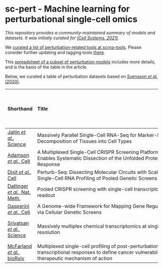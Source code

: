 # sc-pert - Machine learning for perturbational single-cell omics

*This repository provides a community-maintained summary of models and datasets. It was initially curated for [(Cell Systems, 2021)](https://doi.org/10.1016/j.cels.2021.05.016).*

We [curated a list of perturbation-related tools at scrna-tools](https://www.scrna-tools.org/tools?sort=name&cats=Perturbations). Please consider further updating and tagging tools [there](https://github.com/scRNA-tools/scRNA-tools).

This [spreadsheet of a subset of perturbation models](https://docs.google.com/spreadsheets/d/1nqNg0DW1-Om7WtvRS20q-6b28usVRv5czOcxgj83Sgg/) includes more details, and is the basis of the table in the article.

Below, we curated a table of perturbation datasets based on [Svensson *et al.* (2020)](https://doi.org/10.1093/database/baaa073).

| Shorthand                                                  | Title&nbsp;&nbsp;&nbsp;&nbsp;&nbsp;&nbsp;&nbsp;&nbsp;&nbsp;&nbsp;&nbsp;&nbsp;&nbsp;&nbsp;&nbsp;&nbsp;&nbsp;&nbsp;&nbsp;&nbsp;&nbsp;&nbsp;&nbsp;&nbsp;&nbsp;&nbsp;&nbsp;&nbsp;&nbsp;&nbsp;&nbsp;&nbsp;&nbsp;&nbsp;&nbsp;&nbsp;&nbsp;&nbsp;&nbsp;&nbsp;&nbsp;&nbsp;&nbsp;&nbsp;&nbsp;&nbsp;&nbsp;&nbsp;&nbsp;&nbsp;&nbsp;&nbsp;&nbsp;&nbsp;&nbsp;&nbsp;&nbsp;&nbsp;&nbsp;&nbsp;&nbsp;&nbsp;&nbsp;&nbsp;&nbsp;&nbsp;&nbsp;&nbsp;&nbsp;&nbsp;&nbsp;&nbsp;&nbsp;&nbsp;&nbsp;&nbsp;&nbsp;&nbsp;&nbsp;&nbsp;&nbsp;&nbsp;&nbsp;&nbsp;&nbsp;&nbsp;&nbsp;&nbsp;&nbsp;&nbsp;&nbsp;&nbsp;&nbsp;&nbsp;&nbsp;&nbsp;&nbsp;&nbsp;&nbsp;&nbsp;                                                                                                                                                 |     Date | Reported cells total   | Organism     | Tissue   | Technique   | Data location   |   Panel size | Measurement   | Cell source                            |   Disease | Contrasts             |   Developmental stage |   Number of reported cell types or clusters | Cell clustering   | Pseudotime   | RNA Velocity   | PCA   | tSNE   |   H5AD location | Isolation            |   BC --> Cell ID _OR_ BC --> Cluster ID |
|------------------------------------------------------------|-------------------------------------------------------------------------------------------------------------------------------------------------------|----------|------------------------|--------------|----------|-------------|-----------------|--------------|---------------|----------------------------------------|-----------|-----------------------|-----------------------|---------------------------------------------|-------------------|--------------|----------------|-------|--------|-----------------|----------------------|-----------------------------------------|
| [Jaitin *et al.*, Science](doi.org/10.1126/science.1247651)    | Massively Parallel Single-Cell RNA-Seq for Marker-Free Decomposition of Tissues into Cell Types                                                       | 2014-02-14 | 4,468                  | Mouse        | Spleen   | MARS-seq    | GSE54006        |          nan | RNA-seq       | CD11c+ enriched splenocytes            |       nan | nan                   |                   nan |                                           9 | Yes               | No           | nan            | No    | No     |             nan | Sorting (FACS)       |                                     nan |
| [Adamson *et al.*, Cell](doi.org/10.1016/j.cell.2016.11.048)   | A Multiplexed Single-Cell CRISPR Screening Platform Enables Systematic Dissection of the Unfolded Protein Response                                    | 2016-12-15 | 86,000                 | Human        | nan      | Perturb-seq | GSE90546        |          nan | RNA-seq       | nan                                    |       nan | nan                   |                   nan |                                         nan | nan               | nan          | nan            | nan   | Yes    |             nan | nan                  |                                     nan |
| [Dixit *et al.*, Cell](doi.org/10.1016/j.cell.2016.11.038)     | Perturb-Seq: Dissecting Molecular Circuits with Scalable Single-Cell RNA Profiling of Pooled Genetic Screens                                          | 2016-12-15 | 200,000                | Human, Mouse | Culture  | Perturb-seq | GSE90063        |          nan | RNA-seq       | BMDCs, K562                            |       nan | nan                   |                   nan |                                         nan | nan               | nan          | nan            | nan   | No     |             nan | Nanodroplet dilution |                                     nan |
| [Datlinger *et al.*, Nat. Meth.](doi.org/10.1038/nmeth.4177)        | Pooled CRISPR screening with single-cell transcriptome readout                                                                                        | 2017-01-18 | 5,905                  | Human, Mouse | Culture  | CROP-seq    | GSE92872        |          nan | RNA-seq       | HEK293T, 3T3, Jurkat                   |       nan | nan                   |                   nan |                                         nan | nan               | nan          | nan            | nan   | No     |             nan | nan                  |                                     nan |
| [Gasperini *et al.*, Cell](doi.org/10.1016/j.cell.2018.11.029) | A Genome-wide Framework for Mapping Gene Regulation via Cellular Genetic Screens                                                                      | 2019-01-03 | 207,324                | Human        | Culture  | CROP-seq    | nan             |          nan | RNA-seq       | nan                                    |       nan | nan                   |                   nan |                                         nan | nan               | nan          | nan            | nan   | nan    |             nan | nan                  |                                     nan |
| [Srivatsan *et al.*, Science](doi.org/10.1126/science.aax6234) | Massively multiplex chemical transcriptomics at single-cell resolution                                                                                | 2019-12-06 | 650,000                | Human        | Culture  | sci-Plex    | GSE139944       |          nan | RNA-seq       | Cancer cell lines A549, K562, and MCF7 |       nan | 5,000 drug conditions |                   nan |                                           3 | Yes               | Yes          | No             | Yes   | No     |             nan | nan                  |                                     nan |
| [McFarland *et al.*, bioRxiv](doi.org/10.1101/868752)          | Multiplexed single-cell profiling of post-perturbation transcriptional responses to define cancer vulnerabilities and therapeutic mechanism of action | 2019-12-09 | nan                    | Human        | Culture  | MIX-seq     | nan             |          nan | RNA-seq       | nan                                    |       nan | nan                   |                   nan |                                         nan | nan               | nan          | nan            | nan   | nan    |             nan | nan                  |                                     nan |
